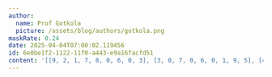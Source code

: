 ```yaml
---
author:
  name: Prof Gotkola
  picture: /assets/blog/authors/gotkola.png
maskRate: 0.24
date: 2025-04-04T07:00:02.119456
id: 6e0be1f2-1122-11f0-a443-e9a16facfd51
content: '[[9, 2, 1, 7, 8, 0, 6, 0, 3], [3, 0, 7, 0, 6, 0, 1, 9, 5], [4, 0, 6, 3, 9, 1, 7, 0, 8], [6, 9, 3, 8, 1, 7, 2, 5, 4], [8, 7, 4, 0, 2, 0, 0, 1, 0], [2, 1, 5, 0, 4, 0, 3, 8, 0], [5, 6, 8, 2, 0, 9, 4, 7, 1], [7, 0, 9, 1, 5, 4, 0, 0, 2], [1, 4, 0, 6, 7, 8, 5, 3, 9]]'
---
```

